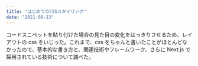 ```yaml
---
title: "はじめてのCSSスタイリング"
date: "2021-09-13"
---
```


コードスニペットを貼り付けた場合の見た目の変化をはっきりさせるため、レイアウトの css をいじった。これまで、css をちゃんと書いたことがほとんどなかったので、基本的な書き方と、関連技術やフレームワーク、さらに Next.js で採用されている技術について調べた。
